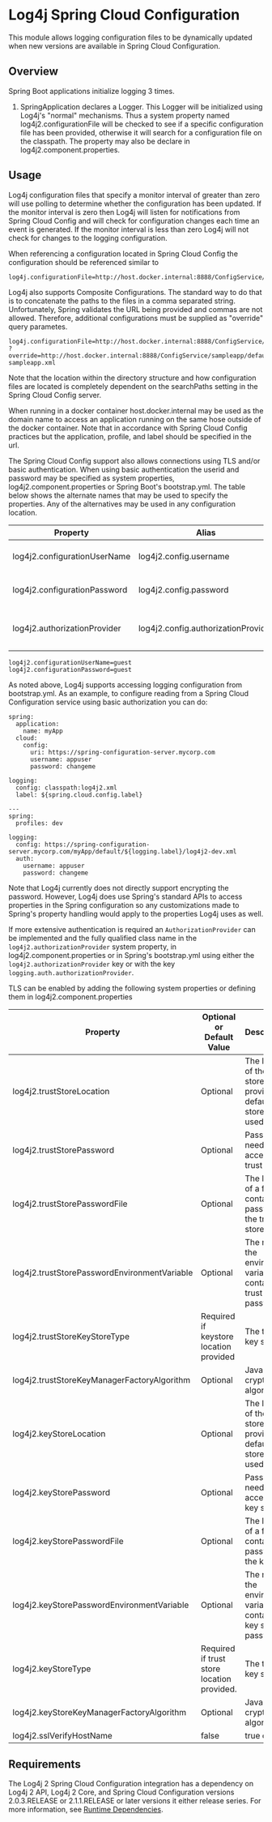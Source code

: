<!-- vim: set syn=markdown : -->
<!--
    Licensed to the Apache Software Foundation (ASF) under one or more
    contributor license agreements.  See the NOTICE file distributed with
    this work for additional information regarding copyright ownership.
    The ASF licenses this file to You under the Apache License, Version 2.0
    (the "License"); you may not use this file except in compliance with
    the License.  You may obtain a copy of the License at

         http://www.apache.org/licenses/LICENSE-2.0

    Unless required by applicable law or agreed to in writing, software
    distributed under the License is distributed on an "AS IS" BASIS,
    WITHOUT WARRANTIES OR CONDITIONS OF ANY KIND, either express or implied.
    See the License for the specific language governing permissions and
    limitations under the License.
-->

# Log4j Spring Cloud Configuration

This module allows logging configuration files to be dynamically updated when new versions are available in
Spring Cloud Configuration. 

## Overview

Spring Boot applications initialize logging 3 times.
1. SpringApplication declares a Logger. This Logger will be initialized using Log4j's "normal" mechanisms. Thus 
a system property named log4j2.configurationFile will be checked to see if a specific configuration file has been
provided, otherwise it will search for a configuration file on the classpath. The property may also be declare 
in log4j2.component.properties. 

## Usage

Log4j configuration files that specify a monitor interval of greater than zero will use polling to determine
whether the configuration has been updated. If the monitor interval is zero then Log4j will listen for notifications
from Spring Cloud Config and will check for configuration changes each time an event is generated. If the 
monitor interval is less than zero Log4j will not check for changes to the logging configuration.

When referencing a configuration located in Spring Cloud Config the configuration should be referenced similar to

```
log4j.configurationFile=http://host.docker.internal:8888/ConfigService/sampleapp/default/master/log4j2.xml
```

Log4j also supports Composite Configurations. The standard way to do that is to concatenate the paths to the files in
a comma separated string. Unfortunately, Spring validates the URL being provided and commas are not allowed. 
Therefore, additional configurations must be supplied as "override" query parametes.

```
log4j.configurationFile=http://host.docker.internal:8888/ConfigService/sampleapp/default/master/log4j2.xml
?override=http://host.docker.internal:8888/ConfigService/sampleapp/default/master/log4j2-sampleapp.xml
```
Note that the location within the directory structure and how configuration files are located is completely 
dependent on the searchPaths setting in the Spring Cloud Config server.

When running in a docker container host.docker.internal may be used as the domain name to access an application
running on the same hose outside of the docker container. Note that in accordance with Spring Cloud Config
practices but the application, profile, and label should be specified in the url.

The Spring Cloud Config support also allows connections using TLS and/or basic authentication. When using basic 
authentication the userid and password may be specified as system properties, log4j2.component.properties or Spring
Boot's bootstrap.yml. The table below shows the alternate names that may be used to specify the properties. Any of
the alternatives may be used in any configuration location.

| Property | Alias  | Spring-like alias | Purpose |
|----------|---------|---------|---------|
| log4j2.configurationUserName | log4j2.config.username | logging.auth.username | User name for basic authentication |
| log4j2.configurationPassword | log4j2.config.password | logging.auth.password | Password for basic authentication |
| log4j2.authorizationProvider | log4j2.config.authorizationProvider | logging.auth.authorizationProvider | Class used to create HTTP Authorization header |

```
log4j2.configurationUserName=guest
log4j2.configurationPassword=guest
```
As noted above, Log4j supports accessing logging configuration from bootstrap.yml. As an example, to configure reading 
from a Spring Cloud Configuration service using basic authorization you can do:
```
spring:
  application:
    name: myApp
  cloud:
    config:
      uri: https://spring-configuration-server.mycorp.com
      username: appuser
      password: changeme

logging:
  config: classpath:log4j2.xml
  label: ${spring.cloud.config.label}

---
spring:
  profiles: dev

logging:
  config: https://spring-configuration-server.mycorp.com/myApp/default/${logging.label}/log4j2-dev.xml
  auth:
    username: appuser
    password: changeme
```

Note that Log4j currently does not directly support encrypting the password. However, Log4j does use Spring's 
standard APIs to access properties in the Spring configuration so any customizations made to Spring's property
handling would apply to the properties Log4j uses as well.

If more extensive authentication is required an ```AuthorizationProvider``` can be implemented and the fully
qualified class name in
the ```log4j2.authorizationProvider``` system property, in log4j2.component.properties or in Spring's bootstrap.yml
using either the ```log4j2.authorizationProvider``` key or with the key ```logging.auth.authorizationProvider```.

TLS can be enabled by adding the following system properties or defining them in log4j2.component.properties

| Property      | Optional or Default Value | Description   |
| ------------- |-------|:-------------| 
| log4j2.trustStoreLocation  | Optional | The location of the trust store. If not provided the default trust store will be used.| 
| log4j2.trustStorePassword  | Optional | Password needed to access the trust store. |
| log4j2.trustStorePasswordFile | Optional | The location of a file that contains the password for the trust store. |
| log4j2.trustStorePasswordEnvironmentVariable | Optional | The name of the environment variable that contains the trust store password. |
| log4j2.trustStoreKeyStoreType | Required if keystore location provided | The type of key store.  |
| log4j2.trustStoreKeyManagerFactoryAlgorithm | Optional | Java cryptographic algorithm. |
| log4j2.keyStoreLocation | Optional | The location of the key store. If not provided the default key store will be used.|
| log4j2.keyStorePassword | Optional | Password needed to access the key store. | 
| log4j2.keyStorePasswordFile | Optional | The location of a file that contains the password for the key store. |
| log4j2.keyStorePasswordEnvironmentVariable | Optional | The name of the environment variable that contains the key store password.|
| log4j2.keyStoreType | Required if trust store location provided. | The type of key store. |
| log4j2.keyStoreKeyManagerFactoryAlgorithm | Optional | Java cryptographic algorithm.  |
| log4j2.sslVerifyHostName | false | true or false |



## Requirements

The Log4j 2 Spring Cloud Configuration integration has a dependency on Log4j 2 API, Log4j 2 Core, and 
Spring Cloud Configuration versions 2.0.3.RELEASE or 2.1.1.RELEASE or later versions it either release series.
For more information, see [Runtime Dependencies](../../runtime-dependencies.html).




